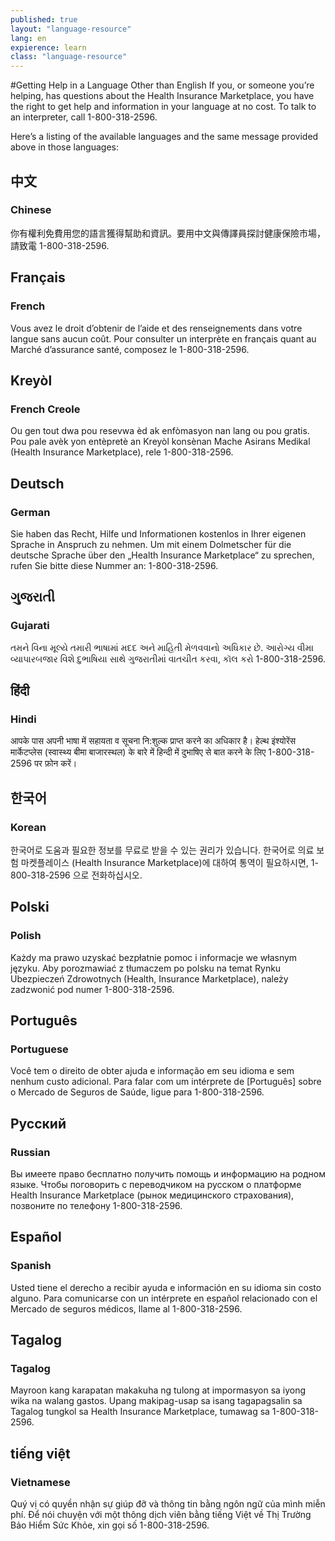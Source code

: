 ```yaml
---
published: true
layout: "language-resource"
lang: en
expierence: learn
class: "language-resource"
---
```


#Getting Help in a Language Other than English
If you, or someone you’re helping, has questions about the Health Insurance Marketplace, you have the right to get help and information in your language at no cost. To talk to an interpreter, call 1-800-318-2596.

Here’s a listing of the available languages and the same message provided above in those languages:


## 中文
### Chinese

你有權利免費用您的語言獲得幫助和資訊。要用中文與傳譯員探討健康保險市場，請致電 1-800-318-2596.

## Français
### French

Vous avez le droit d’obtenir de l’aide et des renseignements dans votre langue sans aucun coût. Pour consulter un interprète en français quant au Marché d’assurance santé, composez le 1-800-318-2596.

## Kreyòl
### French Creole

Ou gen tout dwa pou resevwa èd ak enfòmasyon nan lang ou pou gratis. Pou pale avèk yon entèpretè an Kreyòl konsènan Mache Asirans Medikal (Health Insurance Marketplace), rele 1-800-318-2596.

## Deutsch
### German

Sie haben das Recht, Hilfe und Informationen kostenlos in Ihrer eigenen Sprache in Anspruch zu nehmen. Um mit einem Dolmetscher für die deutsche Sprache über den „Health Insurance Marketplace“ zu sprechen, rufen Sie bitte diese Nummer an: 1-800-318-2596.

## ગુજરાતી
### Gujarati

તમને વિના મૂલ્‍યે તમારી ભાષામાં મદદ અને માહિતી મેળવવાનો અધિકાર છે. આરોગ્‍ય વીમા વ્‍યાપારબજાર વિશે દુભાષિયા સાથે ગુજરાતીમાં વાતચીત કરવા, કૉલ કરો 1-800-318-2596.

## हिंदी
### Hindi

आपके पास अपनी भाषा में सहायता व सूचना नि:शुल्‍क प्राप्‍त करने का अधिकार है। हेल्‍थ इंश्‍योरेंस मार्केटप्‍लेस (स्‍वास्‍थ्‍य बीमा बाजारस्‍थल) के बारे में हिन्‍दी में दुभाषिए से बात करने के लिए 1-800-318-2596 पर फ़ोन करें।

## 한국어
### Korean

한국어로 도움과 필요한 정보를 무료로 받을 수 있는 권리가 있습니다. 
한국어로 의료 보험 마켓플레이스 (Health Insurance Marketplace)에 대하여 통역이 필요하시면, 1-800-318-2596 으로 전화하십시오.


## Polski
### Polish

Każdy ma prawo uzyskać bezpłatnie pomoc i informacje we własnym języku. Aby porozmawiać z tłumaczem po polsku na temat Rynku Ubezpieczeń Zdrowotnych (Health, Insurance Marketplace), należy zadzwonić pod numer 1-800-318-2596.

## Português
### Portuguese

Você tem o direito de obter ajuda e informação em seu idioma e sem nenhum custo adicional.
Para falar com um intérprete de [Português] sobre o Mercado de Seguros de Saúde, ligue para 
1-800-318-2596.

## Русский
### Russian

Вы имеете право бесплатно получить помощь и информацию на родном языке. Чтобы поговорить с переводчиком на русском о платформе Health Insurance Marketplace (рынок медицинского страхования), позвоните по телефону 1-800-318-2596.

## Español
### Spanish

Usted tiene el derecho a recibir ayuda e información en su idioma sin costo alguno. Para comunicarse con un intérprete en español relacionado con el Mercado de seguros médicos, llame al 1-800-318-2596.

## Tagalog
### Tagalog
Mayroon kang karapatan makakuha ng tulong at impormasyon sa iyong wika na walang gastos. Upang makipag-usap sa isang tagapagsalin sa Tagalog tungkol sa Health Insurance Marketplace, tumawag sa 1-800-318-2596.

## tiếng việt
### Vietnamese

Quý vị có quyền nhận sự giúp đỡ và thông tin bằng ngôn ngữ của mình miễn phí. Để nói chuyện với một thông dịch viên bằng tiếng Việt về Thị Trường Bảo Hiểm Sức Khỏe, xin gọi số 1-800-318-2596.

